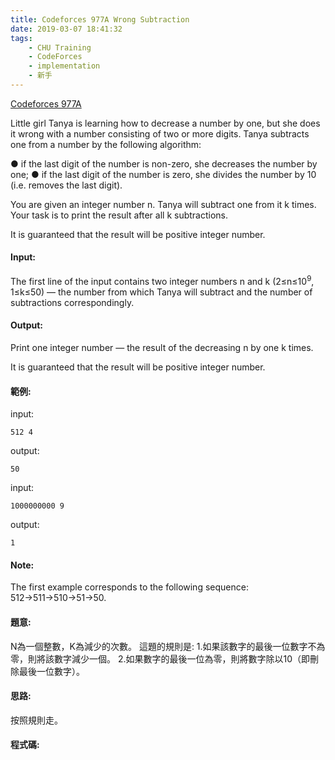 ```yaml
---
title: Codeforces 977A Wrong Subtraction
date: 2019-03-07 18:41:32
tags:
    - CHU Training
    - CodeForces
    - implementation
    - 新手
---
```

[Codeforces 977A](https://codeforces.com/problemset/problem/977/A)
<!-- more -->
Little girl Tanya is learning how to decrease a number by one, but she does it wrong with a number consisting of two or more digits. Tanya subtracts one from a number by the following algorithm:

● if the last digit of the number is non-zero, she decreases the number by one;
● if the last digit of the number is zero, she divides the number by 10 (i.e. removes the last digit).

You are given an integer number n. Tanya will subtract one from it k times. Your task is to print the result after all k subtractions.

It is guaranteed that the result will be positive integer number.

#### Input:
The first line of the input contains two integer numbers n and k (2≤n≤10<sup>9</sup>, 1≤k≤50) — the number from which Tanya will subtract and the number of subtractions correspondingly.

#### Output:
Print one integer number — the result of the decreasing n by one k times.

It is guaranteed that the result will be positive integer number.

#### 範例:
input:
```
512 4
```
output:
```
50
```
input:
```
1000000000 9
```
output:
```
1
```
#### Note:
The first example corresponds to the following sequence: 512→511→510→51→50.
#### 題意:
N為一個整數，K為減少的次數。
這題的規則是:
  1.如果該數字的最後一位數字不為零，則將該數字減少一個。
  2.如果數字的最後一位為零，則將數字除以10（即刪除最後一位數字）。
#### 思路:
按照規則走。

#### 程式碼:

<script src="https://gist.github.com/Daviswww/4d41d72d84689b5e9c0a91dd551393fe.js"></script>

